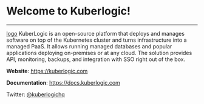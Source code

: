 # Welcome to Kuberlogic!
---
[logo](https://github.com/kuberlogic/kuberlogic/blob/master/img/kuberlogic-logo.png)
KuberLogic is an open-source platform that deploys and manages software on top of the Kubernetes cluster and turns infrastructure into a managed PaaS. It allows running managed databases and popular applications deploying on-premises or at any cloud. The solution provides API, monitoring, backups, and integration with SSO right out of the box.

**Website**: https://kuberlogic.com

**Documentation**: https://docs.kuberlogic.com

Twitter: [@kuberlogichq](https://twitter.com/kuberlogichq)
